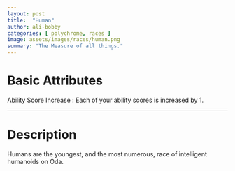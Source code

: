 ```yaml
---
layout: post
title:  "Human"
author: ali-bobby
categories: [ polychrome, races ]
image: assets/images/races/human.png
summary: "The Measure of all things."
---
```


# Basic Attributes

Ability Score Increase
: Each of your ability scores is increased by 1.

---
# Description

Humans are the youngest, and the most numerous, race of intelligent humanoids on Oda.
